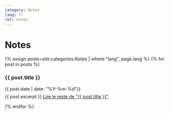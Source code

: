 ```yaml
---
category: Notes
lang: fr
ref: notes
---
```



<h1>Notes</h1>
<div class="posts">
    {% assign posts=site.categories.Notes | where:"lang", page.lang %}
  {% for post in posts %}
   <article class="post">

   <h3 style="margin-bottom:0">
   
   {{ post.title }}
      </h3>
      <div class="date">
        {{ post.date | date: "%Y-%m-%d"}}
      </div>
           <p style="margin-top: .5em;">
        {{ post.excerpt }} <a href="{{ site.baseurl }}{{ post.url }}" class="read-more"><span class="fa fa-arrow-right"></span> Lire le reste de "{{ post.title }}"</a>
      </p>


   </article>
    
  {% endfor %}
</div>
